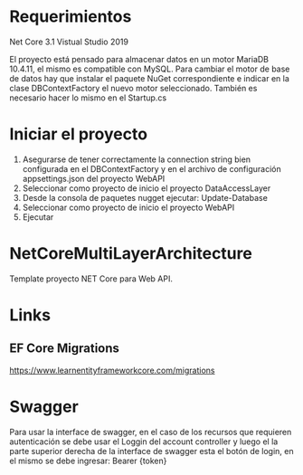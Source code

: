 # Requerimientos
Net Core 3.1
Vistual Studio 2019

El proyecto está pensado para almacenar datos en un motor MariaDB 10.4.11, el mismo es compatible con MySQL.
Para cambiar el motor de base de datos hay que instalar el paquete NuGet correspondiente e indicar en la clase
DBContextFactory el nuevo motor seleccionado. También es necesario hacer lo mismo en el Startup.cs

# Iniciar el proyecto

1. Asegurarse de tener correctamente la connection string bien configurada en el DBContextFactory y en el archivo de configuración appsettings.json del proyecto WebAPI
2. Seleccionar como proyecto de inicio el proyecto DataAccessLayer
3. Desde la consola de paquetes nugget ejecutar: Update-Database
4. Seleccionar como proyecto de inicio el proyecto WebAPI
5. Ejecutar

# NetCoreMultiLayerArchitecture
Template proyecto NET Core para Web API.

# Links
## EF Core Migrations
https://www.learnentityframeworkcore.com/migrations

# Swagger
Para usar la interface de swagger, en el caso de los recursos que requieren autenticación se debe usar el Loggin del account controller y luego el la parte superior derecha  de la interface de swagger esta el botón de login, en el mismo se debe ingresar: Bearer {token}


